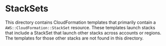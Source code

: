 # StackSets

This directory contains CloudFormation templates that primarily contain a `AWS::CloudFormation::StackSet` resource. These templates launch stacks that include a StackSet that launch other stacks across accounts or regions. The templates for those other stacks are not found in this directory.
